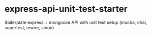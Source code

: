 # express-api-unit-test-starter
Boilerplate express + mongoose API with unit test setup (mocha, chai, supertest, rewire, sinon)
